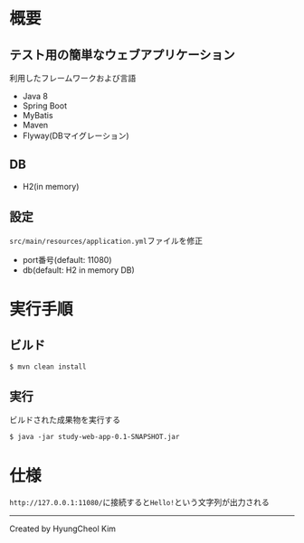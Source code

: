 # 概要
## テスト用の簡単なウェブアプリケーション
利用したフレームワークおよび言語
- Java 8
- Spring Boot
- MyBatis
- Maven
- Flyway(DBマイグレーション)

## DB
- H2(in memory)

## 設定
`src/main/resources/application.yml`ファイルを修正
- port番号(default: 11080)
- db(default: H2 in memory DB)

# 実行手順
## ビルド
```
$ mvn clean install
```

## 実行
ビルドされた成果物を実行する
```
$ java -jar study-web-app-0.1-SNAPSHOT.jar
```

# 仕様
`http://127.0.0.1:11080/`に接続すると`Hello!`という文字列が出力される

---
Created by HyungCheol Kim